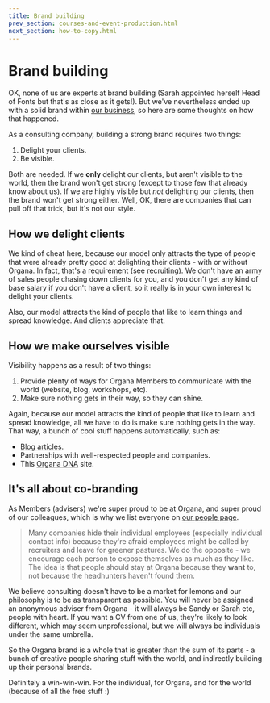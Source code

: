 ```yaml
---
title: Brand building
prev_section: courses-and-event-production.html 
next_section: how-to-copy.html
---
```


Brand building
==============

OK, none of us are experts at brand building (Sarah appointed herself Head of Fonts but that's as close as it gets!). But we've nevertheless ended up with a solid brand within [our business](our-business.html), so here are some thoughts on how that happened.

As a consulting company, building a strong brand requires two things:

1.  Delight your clients.
2.  Be visible.

Both are needed. If we **only** delight our clients, but aren't visible to the world, then the brand won't get strong (except to those few that already know about us). If we are highly visible but *not* delighting our clients, then the brand won't get strong either. Well, OK, there are companies that can pull off that trick, but it's not our style.

How we delight clients
--------------------------

We kind of cheat here, because our model only attracts the type of people that were already pretty good at delighting their clients - with or without Organa. In fact, that's a requirement (see [recruiting](recruiting-and-onboarding.html)). We don't have an army of sales people chasing down clients for you, and you don't get any kind of base salary if you don't have a client, so it really is in your own interest to delight your clients.

Also, our model attracts the kind of people that like to learn things and spread knowledge. And clients appreciate that.

How we make ourselves visible
-----------------------------

Visibility happens as a result of two things:

1.  Provide plenty of ways for Organa Members to communicate with the world (website, blog, workshops, etc).
2.  Make sure nothing gets in their way, so they can shine.

Again, because our model attracts the kind of people that like to learn and spread knowledge, all we have to do is make sure nothing gets in the way. That way, a bunch of cool stuff happens automatically, such as:

-   [Blog articles](https://www.organa.com.au/blog).
-   Partnerships with well-respected people and companies.
-   This [Organa DNA](https://organa-dna.github.io/dna/) site.

It's all about co-branding
--------------------------

As Members (advisers) we're super proud to be at Organa, and super proud of our colleagues, which is why we list everyone on [our people page](https://www.organa.com.au/). 

> Many companies hide their individual employees (especially individual contact info) because they're afraid employees might be called by recruiters and leave for greener pastures. We do the opposite - we encourage each person to expose themselves as much as they like. The idea is that people should stay at Organa because they **want** to, not because the headhunters haven't found them.

We believe consulting doesn't have to be a market for lemons and our philosophy is to be as transparent as possible. You will never be assigned an anonymous adviser from Organa - it will always be Sandy or Sarah etc, people with heart. If you want a CV from one of us, they're likely to look different, which may seem unprofessional, but we will always be individuals under the same umbrella.

So the Organa brand is a whole that is greater than the sum of its parts - a bunch of creative people sharing stuff with the world, and indirectly building up their personal brands.

Definitely a win-win-win. For the individual, for Organa, and for the world (because of all the free stuff :)
